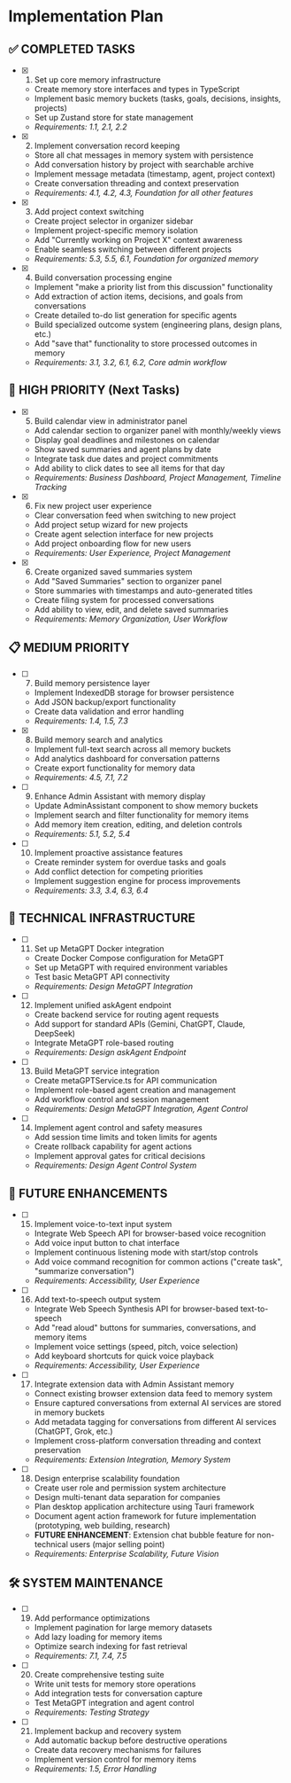 # Implementation Plan

## ✅ COMPLETED TASKS

- [x] 1. Set up core memory infrastructure
  - Create memory store interfaces and types in TypeScript
  - Implement basic memory buckets (tasks, goals, decisions, insights, projects)
  - Set up Zustand store for state management
  - _Requirements: 1.1, 2.1, 2.2_

- [x] 2. Implement conversation record keeping
  - Store all chat messages in memory system with persistence
  - Add conversation history by project with searchable archive
  - Implement message metadata (timestamp, agent, project context)
  - Create conversation threading and context preservation
  - _Requirements: 4.1, 4.2, 4.3, Foundation for all other features_

- [x] 3. Add project context switching
  - Create project selector in organizer sidebar
  - Implement project-specific memory isolation
  - Add "Currently working on Project X" context awareness
  - Enable seamless switching between different projects
  - _Requirements: 5.3, 5.5, 6.1, Foundation for organized memory_

- [x] 4. Build conversation processing engine
  - Implement "make a priority list from this discussion" functionality
  - Add extraction of action items, decisions, and goals from conversations
  - Create detailed to-do list generation for specific agents
  - Build specialized outcome system (engineering plans, design plans, etc.)
  - Add "save that" functionality to store processed outcomes in memory
  - _Requirements: 3.1, 3.2, 6.1, 6.2, Core admin workflow_

## 🎯 HIGH PRIORITY (Next Tasks)

- [x] 5. Build calendar view in administrator panel

  - Add calendar section to organizer panel with monthly/weekly views
  - Display goal deadlines and milestones on calendar
  - Show saved summaries and agent plans by date
  - Integrate task due dates and project commitments
  - Add ability to click dates to see all items for that day
  - _Requirements: Business Dashboard, Project Management, Timeline Tracking_

- [x] 6. Fix new project user experience

  - Clear conversation feed when switching to new project
  - Add project setup wizard for new projects
  - Create agent selection interface for new projects
  - Add project onboarding flow for new users
  - _Requirements: User Experience, Project Management_

- [x] 6. Create organized saved summaries system

  - Add "Saved Summaries" section to organizer panel
  - Store summaries with timestamps and auto-generated titles
  - Create filing system for processed conversations
  - Add ability to view, edit, and delete saved summaries
  - _Requirements: Memory Organization, User Workflow_

## 📋 MEDIUM PRIORITY

- [ ] 7. Build memory persistence layer
  - Implement IndexedDB storage for browser persistence
  - Add JSON backup/export functionality
  - Create data validation and error handling
  - _Requirements: 1.4, 1.5, 7.3_

- [x] 8. Build memory search and analytics


  - Implement full-text search across all memory buckets
  - Add analytics dashboard for conversation patterns
  - Create export functionality for memory data
  - _Requirements: 4.5, 7.1, 7.2_

- [ ] 9. Enhance Admin Assistant with memory display
  - Update AdminAssistant component to show memory buckets
  - Implement search and filter functionality for memory items
  - Add memory item creation, editing, and deletion controls
  - _Requirements: 5.1, 5.2, 5.4_

- [ ] 10. Implement proactive assistance features
  - Create reminder system for overdue tasks and goals
  - Add conflict detection for competing priorities
  - Implement suggestion engine for process improvements
  - _Requirements: 3.3, 3.4, 6.3, 6.4_

## 🔧 TECHNICAL INFRASTRUCTURE

- [ ] 11. Set up MetaGPT Docker integration
  - Create Docker Compose configuration for MetaGPT
  - Set up MetaGPT with required environment variables
  - Test basic MetaGPT API connectivity
  - _Requirements: Design MetaGPT Integration_

- [ ] 12. Implement unified askAgent endpoint
  - Create backend service for routing agent requests
  - Add support for standard APIs (Gemini, ChatGPT, Claude, DeepSeek)
  - Integrate MetaGPT role-based routing
  - _Requirements: Design askAgent Endpoint_

- [ ] 13. Build MetaGPT service integration
  - Create metaGPTService.ts for API communication
  - Implement role-based agent creation and management
  - Add workflow control and session management
  - _Requirements: Design MetaGPT Integration, Agent Control_

- [ ] 14. Implement agent control and safety measures
  - Add session time limits and token limits for agents
  - Create rollback capability for agent actions
  - Implement approval gates for critical decisions
  - _Requirements: Design Agent Control System_

## 🚀 FUTURE ENHANCEMENTS

- [ ] 15. Implement voice-to-text input system
  - Integrate Web Speech API for browser-based voice recognition
  - Add voice input button to chat interface
  - Implement continuous listening mode with start/stop controls
  - Add voice command recognition for common actions ("create task", "summarize conversation")
  - _Requirements: Accessibility, User Experience_

- [ ] 16. Add text-to-speech output system
  - Integrate Web Speech Synthesis API for browser-based text-to-speech
  - Add "read aloud" buttons for summaries, conversations, and memory items
  - Implement voice settings (speed, pitch, voice selection)
  - Add keyboard shortcuts for quick voice playback
  - _Requirements: Accessibility, User Experience_

- [ ] 17. Integrate extension data with Admin Assistant memory
  - Connect existing browser extension data feed to memory system
  - Ensure captured conversations from external AI services are stored in memory buckets
  - Add metadata tagging for conversations from different AI services (ChatGPT, Grok, etc.)
  - Implement cross-platform conversation threading and context preservation
  - _Requirements: Extension Integration, Memory System_

- [ ] 18. Design enterprise scalability foundation
  - Create user role and permission system architecture
  - Design multi-tenant data separation for companies
  - Plan desktop application architecture using Tauri framework
  - Document agent action framework for future implementation (prototyping, web building, research)
  - **FUTURE ENHANCEMENT**: Extension chat bubble feature for non-technical users (major selling point)
  - _Requirements: Enterprise Scalability, Future Vision_

## 🛠️ SYSTEM MAINTENANCE

- [ ] 19. Add performance optimizations
  - Implement pagination for large memory datasets
  - Add lazy loading for memory items
  - Optimize search indexing for fast retrieval
  - _Requirements: 7.1, 7.4, 7.5_

- [ ] 20. Create comprehensive testing suite
  - Write unit tests for memory store operations
  - Add integration tests for conversation capture
  - Test MetaGPT integration and agent control
  - _Requirements: Testing Strategy_

- [ ] 21. Implement backup and recovery system
  - Add automatic backup before destructive operations
  - Create data recovery mechanisms for failures
  - Implement version control for memory items
  - _Requirements: 1.5, Error Handling_
